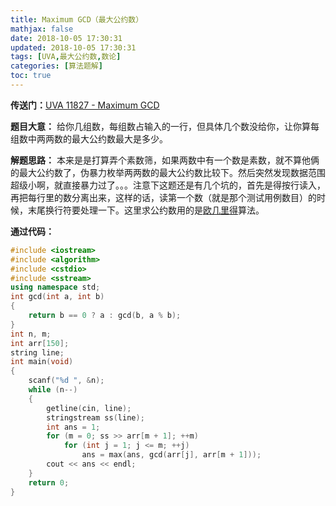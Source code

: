```yaml
---
title: Maximum GCD（最大公约数）
mathjax: false
date: 2018-10-05 17:30:31
updated: 2018-10-05 17:30:31
tags: [UVA,最大公约数,数论]
categories: [算法题解]
toc: true
---
```



**传送门：**[UVA 11827 - Maximum GCD](https://uva.onlinejudge.org/index.php?option=com_onlinejudge&Itemid=8&page=show_problem&problem=2927)

**题目大意：**
给你几组数，每组数占输入的一行，但具体几个数没给你，让你算每组数中两两数的最大公约数最大是多少。

**解题思路：**
本来是是打算弄个素数筛，如果两数中有一个数是素数，就不算他俩的最大公约数了，伪暴力枚举两两数的最大公约数比较下。然后突然发现数据范围超级小啊，就直接暴力过了。。。注意下这题还是有几个坑的，首先是得按行读入，再把每行里的数分离出来，这样的话，读第一个数（就是那个测试用例数目）的时候，末尾换行符要处理一下。这里求公约数用的是[欧几里得](https://gukaifeng.me/2018/08/31/%E6%AC%A7%E5%87%A0%E9%87%8C%E5%BE%B7/)算法。<!--more-->

**通过代码：**
```cpp
#include <iostream>
#include <algorithm>
#include <cstdio>
#include <sstream>
using namespace std;
int gcd(int a, int b)
{
    return b == 0 ? a : gcd(b, a % b);
}
int n, m;
int arr[150];
string line;
int main(void)
{
    scanf("%d ", &n);
    while (n--)
    {
        getline(cin, line);
        stringstream ss(line);
        int ans = 1;
        for (m = 0; ss >> arr[m + 1]; ++m)
            for (int j = 1; j <= m; ++j)
                ans = max(ans, gcd(arr[j], arr[m + 1]));
        cout << ans << endl;
    }
    return 0;
}
```